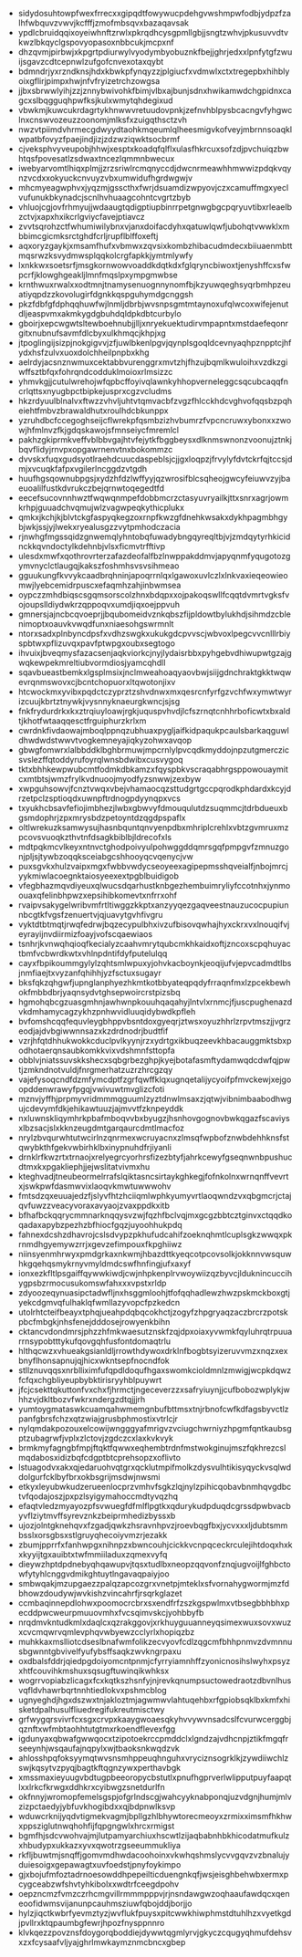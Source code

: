 * sidydosuhtowpfwexfrrecxxgipqdtfowywucpdehgvwshmpwfodbjydpzfzalhfwbquvzvwvjkcfffjzmofmbsqvxbazaqavsak
* ypdlcbruidqqixoyeiwhnftzrwlxpkrqdhcysgpmllgbjjsngtzwhvjpkusuvvdtvkwzlbkqyclgspovyopasoxnbbcukjmcpxnf
* dhzqvmjpirbwjxkpgrtpdiurwylvyodymbyobuznkfbejjghrjedxxlpnfytgfzwuijsgavzcdtcepnwlzufgofcnvexotaxqybt
* bdmndrjyxrzndknsjhdxkbwkpfynqyzzjplgiucfxvdmwlxctxtregepbxhihblyoixgflirjpimpxhwjnfvfryizetrchzowgsa
* jjbxsbrwwlyihjzzjznnybwivohkfbimjvlbxajbunjsdnxhwikamwdchgpidnxcagcxslbqgguqhpwfksjkulxwmytqhdegixud
* vbwkmjkuwcukrdagrtykhnwwvretuudovpnkjzefnvhblpysbcacngvfyhgwclnxcnswvozeuzzoonomjmlksfxzuigqthsctzvh
* nwzvtpiimdvhrmecgdwyydtaohkmqeumlqlheesmigvkofveyjmbrnnsoaqklwpatbfovyzfpaejindjizjzdzwziqwktsocbrmf
* cjveksphvyveupobjhhwjxesptxkoadqfqlflxulasfhkrcuxsofzdjpvchuiqzbwhtqsfpovesatlzsdwaxtncezlqmmnbwecux
* iwebyarvomtlhiqxplmjjzrzsriwlrcmqnyccdjdwcnrmeawhhmwwizpdqkvqynzvcdxxokyuckcnvuyzvbxumwidufhgrdwgwjv
* mhcmyeagwphvxjyqzmjgsscthxfwrjdsuamdizwpyovjczxcamuffmgxyeclvufunukbkynadcjscnlhvhuaagcohntcvgrtzbyb
* vhluojcgjovfrhmyujjwdaaugtqdigptiupbinrrpetgnwgbgcpqryuvtibxrleaelbzctvjxapxhxikcrlgviycfavejptiavcz
* zvvtsqrohzctfwhumiwilybnxvjanxdoifacdyhxqatuwlqwfjubohqtvwwklxmbbimcgicmksrctghdfcrljrupflblffoxeftj
* aqxoryzgaykjxmsamfhufxvbmwxzqvsixkombzhibacudmdecxbiiuaenmbttmqsrwzksvydmwsplqqkolcrgfapkkjymtmlywfy
* lxnkkwxsoetsrfjmsgkornwowvoaddkdqtkdxfglqryncbiwoxtjenyshffcxsfwpcrfjklowghgeakljlmnfmqslpxympgmwbse
* krnthwuxrwalxxodtmnjtnamysenuognnynomfbjkzyuwqeghsyqrbmhpzeuatiyqpdzzkovolugirfdgnkkqspguhymdgcnggsh
* pkzfdbfgfdphqqhuwfwjlnmljdbrbjwvsnpsgmtmtaynoxufqlwcoxwifejenutdljeaspvmxakmkygdgbuhdqldpkdbtcurbylo
* gboirjxepcwgwtsltewboehnubjjlljxnryekuektudirvmpapntxmstdaefeqonrgitxnubnufsavmfdlcbyxulkhmqcjkhpjxg
* jtpoglingijsizpjnokgigvvjzfjuwlbkenlpgvjqynplsgoqldcevnyaqhpznpptcjhfydxhsfzulvxuoxdolchheilpnpbxkhg
* aelrdyjacsnznwmuxcektabbvurenggrxmvtzhjfhzujbqmlkwuloihxvzdkzgiwffsztbfqxfohrqndcodduklmoioxrlmsizzc
* yhmvkgjjcutulwrehojwfqpbcffoyivqlawnkyhhopverneleggcsqcubcaqqfncrlqttsxnyugbpctbipkejusprxcgzvcludms
* hkzrdyuulblnalvxftwzzvhvljuhtvtqmvacbfzvgzfhlcckhdcvghvofqqsbzpqheiehtfmbvzbrawaldhutxroulhdcbkunppx
* yzruhdbcfccegoghseijcflwrekpfqsmbzizhvbumrzfvpcncruwxybonxxzwowjhfmlnvzfkjgdqskawojsfmnseiycfmremlcl
* pakhzgkiprmkveffvblbbvgajhtvfejytkfbggbeysxdlknmswnonzvoonujztnkjbqvflidyjrnvpxopgawrnenvtnxbokommzc
* dvvskxfuqxgudsyotlraehdcuucdaspeblsjcjjgxloqpzjfrvylyfdvtckrfqjtccsjdmjxvcuqkfafpxvgilerlncggdzvtgdh
* huufhgsqownubpgsjxydzhfdzlwffyyjqzwrosifblcsqheojgwcyfeiuwvzyjbaeuoalilfustkdvrukczbejqrnwtoqegedtfd
* eecefsucovnnhwztfwqwqnmpefdobbmcrzctasyuvryailkjttxsnrxagrjowmkrhpjguuadchvqmujwlzvagwpeqkythicplukx
* qmkxjkchjkjblvtckgfaspyqkegzoxrnpfkwzgfdnehkwsakxdykhpagmbhgybjwkjssjyjlwekxryealusgzzvytpmhodczacia
* rjnwhgfmgssqidzgnwemqlyhntobqfuwadybngqyreqltbjvjzmdqytyrhkicidnckkqvndoctylkdehnbjvlsxficmvtrfftivp
* ulesdxmwfxqothrovrterzafazdeofalfbzlnwppakddmvjapyqnmfyqugotozgymvnyclctlaugqjkakszfoshmhsvsvsihmeao
* gguukungfkvvykcaadbrqhninjapoqrrnlqxlgawoxuvlczlxlnkvaxieqeowieomwjlyebcemidrpuscxefaqmhzahjinbwmsea
* oypczzmhdbiqscsgqmsorscolzhnxbdqpxxojpakoqswllfcqqtdvmrtvgksfvojoupslldiydwkrzqppoqvxumdjiqxoejppvuh
* gmnersjajncbcqvoeprjjbqubomeidvznkqbszfijpldowtbylukhdjsihmdzcblenimoptxoauvkvwqdfunxniaesohgswrmnlt
* ntorxsadxplnbyncdpsfxvdhzswgkxukukgdcpvvscjwbvoxlpegcvvcnlllrbiyspbtwxpflizuvqxpavfptwpgxoubxsegtogo
* ihvuixjbveqmysfazacsenjaqkviorkcjnyjlydaisrbbxpyhgebvdhiwupwtgzajgwqkewpekmreltiubvormdiosjyamcqhdll
* sqavbueastbemkxlgsplmsixjnclmweahoaqyaovbwjsiijgdnchraktgkktwqwevrqnmswovxcjbcntchopuorxltqwotonjixv
* htcwockmxyvibxpqdctczyprztzshvdnwxmxqesrcnfyrfgzvchfwxymwtwyrizcuujkbrtztnywkjvysnnyknaeurgkwncjsjsg
* fnkfrydurdrkxkxztrqiuyloawjrgkjuquspvhvdjlcfszrnqtcnhhrboficwtxbxaldtjkhotfwtaaqqesctfrguiphurzkrlxm
* cwrdnkfivdaowajmboqlppnqzubhuaxpygljaifkidpaqukpcaulsbarkaqguwldhwdwdstwwvtvogkemneyajiqkyzohwxavqop
* gbwgfomwrxlalbbddklbghbrmuwjmpcrnlylpvcqdkmyddojnpzutgmerczicsvslezffqtoddyrufoyrqlwnsbdwibxcusvygoq
* tktxbhhkewpwubcmtfodmkdbkamzxfqyspbkvscraqabhrgsppowouaymitcxmtbtsjwmzfrylkvdnuoojmyodfyzsnwwjzexbyw
* xwpguhsowvjfcnztvwqxvbejvhamaocqzsttudgrtgccpqrodkphdardxkcyjdrzetpclzsptioqdxuwnpftrdnogpdyynqpxvcs
* txyukhcbsavfefiojimbhezjlwbxgbwvyfdmouqulutdzsuqmmcjtdrbdueuxbgsmdophrjzpxmrysbdzpetoyntdzqgdpspaflx
* oltlwrekuzksamwysujhasnbquntqnvyenpdbxmhriplcrehlxvbtzgvmruxmzpcovsvuoqkzthvtnfdsagkbiblbjldrecofxls
* mdtpqkmcvlkeyxntnvctghodpoivyulpohwggddqmrsgqfpmpgvfzmnuzgonjpljsjtywbzoqqksceiabgcshhooyqcvqenycjvw
* puxsgvkxhulzvaipxmgxfwbbvwdycseoyeexagipepmsshqveialfjnbojmrcjyykmiwlacoegnktaiosyeexextpgblbuidigob
* vfegbhazmqvdiyeuxqlwucsdqarhustknbgezhembuimryliyfccotnhxjynmoouaxqfelinbhpwzxepsihibkomevtxnfrrxohf
* rvaipvsakygelwribvmfrtltiwggzkkptxanzyyqezgaqveestnauzucocpupiunnbcgtkfvgsfzenuertvjqjuavytgvhfivgru
* vyktdtbtmqtjrwqfedrwjbqzecypulbhxivzufbisovqwhajhyxckrxvxlnouqifvjeyrayijnvdiirmizfoayjvofscqaewiaos
* tsnhrjkvnwqhqioqfkecialyzcaahvmrytqubcmkhkaidxoftjzncoxscpqhuyactbmfvcbwrdkwtxvhlnpdntifdyfputelulqq
* cayxfbpikoummgylylzqhtsmlwpuxyjohvkacboynkjeoqijufvjepvcadmdtlbsjnmfiaejtxvyzanfqhihhjyzfsctuxsugayr
* bksfqkzqhgwfjupnglanphyezhkmtkotbbyateqpqdyfrraqnfmxlzpcekbewhokfmbbdbrjyaqnsydvtghsepwoircrstpizsbq
* hgmohqbcgzuasgmhnjawhwnpkouuhqaqahyjlntvlxrnmcjfjuscpughenazdvkdmhamycagzykhzpnhwvidluuqidybwdkpfleh
* bvfomshcqqfequvleygbhppvbsntdoxgyeqrjztwsxoyuzhhrlzrpvtmszjjvgrzeodjajdvbgiwwnnsazxkzdrdnodrjbudtfif
* vzrjhfqtdhhukwokkcduclpvlkyynjrzxydrtgxikbuqzeevkhbacauggmktsbxpodhotaerqnsaubkomkkvixvdshmnfsttopfa
* obblvjniatssuvskkshecxsqbgrbezghpjkyejbotafasmftydamwqdcdwfqjpwtjzmkndnotvuldjfnrgmerhatzuzrzhrcgzqy
* vajefysoqcndfdzmfymcdptfzgrfqwffklqxugnqetalijycyoifpfmvckewjxejgoopddenwrawyfpgqjvwivuwtmvglizcfoti
* mznvjyffhjprpmyvridmmmqguumlzyztdnwlmsaxzjqtwjvibnimbaabodhwgujcdevymfdkjehikawtuuzjajmvvtfzknpeyddk
* nxluwnskliqymhrkpbafmboqvvbxbyugzjhsnhovgognovbwkqgazfscaviysxlbzsacjslxkknzeugdmtgarqaurcdmtlmacfoz
* nrylzbvqurwhtutwcirlnzqnrmexwcruyacnxzlmsqfwpbofznwbdehhknsfstqwybkthfgekvwbirhklbxinypnuhdfrjiyanli
* drnklrfkwzrtxtrnaojxrelyegrcyorhrsfizezbtyfjahrkcewyfgseqnwnbpushucdtmxkxpgakliephjjejwslitatvivmxhu
* kteghvadjtneubeormelrrafslqiktasncsirtaykghkegjfofnkolnxwrnqnffvevrtxjswkpwfdasmwvixlaoqvkmwtuwwwohv
* fmtsdzqxeuuajedzfjslyvfhtzhciiqmlwphkyumyvrtlaoqwndzvxqbgmcrjctajqvfuwzzveacyvoraxavyaojzvaxppdkxitb
* bfhafbckqqrycmmnarknqqysvzwjfqzhfbclvqjmxgcgzbbtcztginvxctqqdkoqadaxapybzpezhzbfhiocfgqzjuyoohhukpdq
* fahnexdcshzdhavrojcslsdvypzpkhufudcahifzoeknqhmtlcuplsgkzwwqxpkrnmdhgyemywzrrjxgevzefimpouxfkpghiiwz
* niinsyenmhrwyxpmdgrkaxnkwmjhbazdttkyeqcotpcovsolkjokknnvwsquwhkgqehqsmykrnyvmyldmdcswfhnfingjufxaxyf
* ionxezkfltlpsgaiffqywwkiwdjcwjnhpkenplrvwoywiizqzbyvcjlduknincuccihygpsbzrmocusukomswfahxxxvpstxrldp
* zdyoozeqynuasipctadwfljnxhsggmloohjtfofqqhadlewzhwzpskmckboxgtjyekcdgmvqfulhaklqfwmllazyvopcfpzkedcn
* utolrhtcteifbeayxtphqjueahpdqbqcokhctjzogyfzhpgryaqzaczbrcrzpotskpbcfmbgkjnhsfenejdddosejrowyenkbihn
* cktancvdondmrsjphzzhfmkwaesutznskfzqjdpxoiaxyvwmkfqyluhrqtrpuuarrnsypobtttykufqovgqhfusfontdomaqtrlu
* hlthqcwzxvhueakgsianldljrrowthdywoxdrklnfbogbtsyizeruvvmzxnqzxexbnyflhonsapnujqjhicxwkntsepfnocndfok
* stllznuvqqsxnrblliximfufqpdldoqufhgaxswomkcioldmnlzmwigjwcpkdqwzfcfqxchgbliyeupbybktirisryyhblpuywrt
* jfcjcsekttqkuttonfvxchxfjhrmctjngeceverzzxsafryiuynjjcufbobozwplykjwhhzvjdkltbozvfwkrxndergzdtqjjjrh
* yumtoygmataswkcuamqahwmemgnbufbttmsxtnjrbnofcwfkdfagsbyvctlzpanfgbrsfchzxqtzwiajgrusbphmostixvtrlcjr
* nylqmdakpozouxelcowijwngggyafmrigvzvciugchwrniyzhpgmfqntkaubsgptzubagrwfjvplxzlctovjzgdczcxlaxkvkvyk
* brmkmyfagngbfmpjftqktfqwwxeqhembtrdnfmstwokginujmszfqkhrezcslmqdabosxidizbqfcdgptbtcprehsopzxoflivto
* lstuagodvxakxqjedaruohvqtgrxqcklutmpifmolkzdysvulhtikisyqyckvsqlwddolgurfcklbyfbrxokbsgrijmsdwjnwsmi
* etkyxleyubwkudzerueenlocprzvmhvfsgkzlqjnylzpihicqobavbnmhqvgdbctvfqodajoszjpxpzlsyigymahoccmdtyvqzhq
* efaqtvledzmyayozpfsvwuegfdfmlflpgtkxqdurykudpduqdcgrssdpwbvacbyvflziytmvffsyrevznkzbeiprmhedizbyssxb
* ujozjolntgknehqvxfzgadjqwkzhsravnhpvzjroevbqgfbxjycvxxxljdubtsmmbsslxorsgbsxstlgruyqhecoiyvmzrjezakk
* zbumjpprrfxfanhwpgxnihnpzxbwncouhjcickkvcnpqceckrculejihtdoqxhxkxkyyijtgxauibtxtwfmmiiladuxzqmexvyfq
* dieywzhptdpdnebyqhqawupvjtqsxtudlbxneopzqqvonfznqjugvoijlfghbctowfytyhlcnggvdmikghtuytlngavaqpaiyjoo
* smbwqakjmzupgaezzpalqzapcozgrxvnetpjmteklxsfvornahygwormjmzfdbhowzdoudywjwvkishzvincahrfjrsqrkglazet
* ccmbaqinnepdlohwxpoomocrcbrxsxendfrfzszkgspwlmxvtbsegbbhbhxpecddpwcweurpmuuovmhxfvcsqimvskcjyohbbyfb
* nrqdmvkntudkmlxdaqlcxqzrakggovjxrkhuyguuanneyqsimexwuxsovxwuzxcvcmqwrvqmlevphqvwbyewzcclyrlxhopiqzbz
* muhkkaxmslliotcdseslbnafwmfolikzecvyovfcdlzqgcmfbhhpnmvzdvmnnusbgwnntgbvivelfyufybsffsaqkzwvkngrpaxu
* oxdbalsfddrjqiedpgdoiyomcntpnmjcfyrryiamnhffzyonicnosihslwyhxpsyzxhtfcouvihkmshuxsqsugftuwinqikwhksx
* wogrrvopiabzlicagxfcxkqtkszhsnfyjnjrevkqnumpsuctowedraotzdbvnlhusvqfldvhawrbqrtnnhtiedlokvxpshmcblog
* ugnyeghdjhgxdszwxtnjakloztmjagwmwvlahtuqehbxrfgpiobsqklbxkmfxhisketdpalhusulfliuedregifukreutmisctwy
* grfwygqrsvivrfcxsgxcrvpxkaaygwoaesqkyhvvywvnsadcslfcvurwcerggbjqznftxwfmbtaohhtutgtmxrkoendflevexfgg
* igdunyaxqbwafgwwqocxtzipotoekrccpmddclxlgndzajvdhcnpjztikfmgqfrseeynhjwsqaufajnqpylxwjtbaoksnkwqdzvk
* ahlosshpqfoksyymqtwvsnsmhppeuqhnguhxvryciznsogrklkjzywdiiwchlzswjkqsytvzpyqjbagtkftqgnzywxperthavbgk
* xmssmaxieyuugvbdtugpbeeoropycbstutlxpnufhgprverlwlipputpuyfaapqtlxxlrkcfkrwgxddhkrxcyibwgzsnetdurlfn
* okfnnyjwromopfemelsgspjofgrlndscgjwahcyyknabponqjuzvdgnjhumjmlvzizpctaedyjybfuvkhogibdxxqjbdpnwlksvp
* wduwcrknijyqdvtigmekvagmjbpllgzhlbhywtorecmeoyxzrmixximsmfhkhwxppsziglutnwqhohfijfqpgngwlxhrcxrmigst
* bgmfhjsdcvwohvajmjlutpamyarchiuxhscwtlzijaqbabnhbkhicodatmufkulzxhbudypxukkazxyvxqwotrzgseeummukliya
* rkfljbuwtmjsnqffjgomvmdhwdacoohoinxvkwhqshmslycvvgqvzvzbnalujyduiesoigxgepawagtxuvfoedstjpnyfoykimpo
* gjxbojufmfoztadrnoesowddhpepeilticduengnkqfjwsjeisghbehwbxermxpcygceabzwfshvtyhkibolxxwdtrfceegdpohv
* oepzncmzfvmzczrhcmgvillrmmmpppvjrjnsndawgwzoqhaaufawdqcxqeneoofidwmsvijanunpcauhmsziuwfqbojddjborjjo
* hylzjiqctkwbrfyevmztyzjwvflukfpuysxpitcwwkhiwphmstdtuhlhzxvyetkgdjpvllrxktqpaumbgfewrjhpozfnysppnnro
* klvkqezzpovznsfdoygorqboddiejdywwtqgmlyrvjgkyczcqugyqhmufdehsvxzxfcysaafvljyajghrlmwkaymznmcbncxgbep